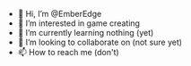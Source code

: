 - 👋 Hi, I’m @EmberEdge
- 👀 I’m interested in game creating
- 🌱 I’m currently learning nothing (yet)
- 💞️ I’m looking to collaborate on (not sure yet)
- 📫 How to reach me (don't)

<!---
EmberEdge/EmberEdge is a ✨ special ✨ repository because its `README.md` (this file) appears on your GitHub profile.
You can click the Preview link to take a look at your changes.
--->
